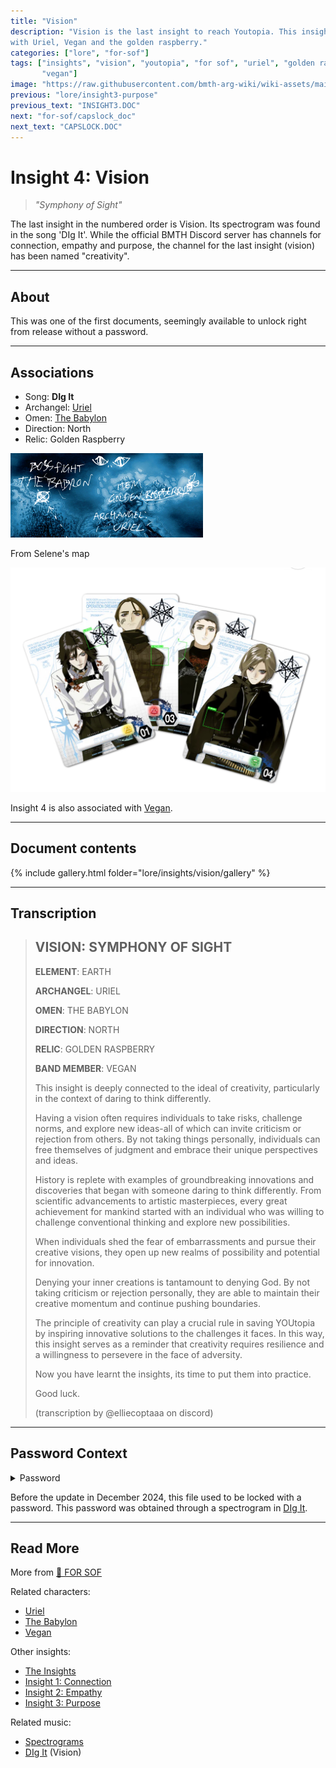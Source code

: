 ```yaml
---
title: "Vision"
description: "Vision is the last insight to reach Youtopia. This insight is associated 
with Uriel, Vegan and the golden raspberry."
categories: ["lore", "for-sof"]
tags: ["insights", "vision", "youtopia", "for sof", "uriel", "golden raspberry", 
       "vegan"]
image: "https://raw.githubusercontent.com/bmth-arg-wiki/wiki-assets/main/lore/insights/vision/gallery/img.png"
previous: "lore/insight3-purpose"
previous_text: "INSIGHT3.DOC"
next: "for-sof/capslock_doc"
next_text: "CAPSLOCK.DOC"
---
```


# Insight 4: Vision

> *"Symphony of Sight"*

The last insight in the numbered order is Vision. Its spectrogram was found in the song 'DIg It'. 
While the official BMTH Discord server has channels for connection, empathy and purpose, the channel 
for the last insight (vision) has been named "creativity".

***

## About

This was one of the first documents, seemingly available to unlock right from release without a password.

***

## Associations

- Song: **DIg It**
- Archangel: [Uriel](../characters/uriel)
- Omen: [The Babylon](../characters/babylon)
- Direction: North
- Relic: Golden Raspberry

![Region on Selene's map](https://raw.githubusercontent.com/bmth-arg-wiki/wiki-assets/main/lore/insights/vision/vision-selenes-map.png)

From Selene's map

![Band card with Vegan and vision logo](https://raw.githubusercontent.com/bmth-arg-wiki/wiki-assets/main/characters/band-cards.png)

Insight 4 is also associated with [Vegan](../characters/vegan).

***

## Document contents

{% include gallery.html folder="lore/insights/vision/gallery" %}

***

## Transcription

> ## VISION: SYMPHONY OF SIGHT 
>
> **ELEMENT**: EARTH
> 
> **ARCHANGEL**: URIEL
> 
> **OMEN**: THE BABYLON
> 
> **DIRECTION**: NORTH
> 
> **RELIC**: GOLDEN RASPBERRY
> 
> **BAND MEMBER**: VEGAN
>
> This insight is deeply connected to the ideal of creativity, particularly in the context of daring to think differently. 
>
> Having a vision often requires individuals to take risks, challenge norms, and explore new ideas-all of which can invite criticism or rejection from others. By not taking things personally, individuals can free themselves of judgment and embrace their unique perspectives and ideas.
>
> History is replete with examples of groundbreaking innovations and discoveries that began with someone daring to think differently. From scientific advancements to artistic masterpieces, every great achievement for mankind started with an individual who was willing to challenge conventional thinking and explore new possibilities.
>
> When individuals shed the fear of embarrassments and pursue their creative visions, they open up new realms of possibility and potential for innovation.
>
> Denying your inner creations is tantamount to denying God. By not taking criticism or rejection personally, they are able to maintain their creative momentum and continue pushing boundaries.
>
> The principle of creativity can play a crucial rule in saving YOUtopia by inspiring innovative solutions to the challenges it faces. In this way, this insight serves as a reminder that creativity requires resilience and a willingness to persevere in the face of adversity.
>
> Now you have learnt the insights, its time to put them into practice.
>
> Good luck.
>
> (transcription by @elliecoptaaa on discord)

***

## Password Context

<details class="password">
  <summary>Password</summary>

vision
</details>

Before the update in December 2024, this file used to be locked with a password.
This password was obtained through a spectrogram in [DIg It](../music/song-digit).

***

## Read More

More from [📁 FOR SOF](../for-sof)

Related characters:

- [Uriel](../characters/uriel)
- [The Babylon](../characters/babylon)
- [Vegan](../characters/vegan)

Other insights:

- [The Insights](insights)
- [Insight 1: Connection](insight1-connection)
- [Insight 2: Empathy](insight2-empathy)
- [Insight 3: Purpose](insight3-purpose)

Related music:

- [Spectrograms](../music/spectrograms)
- [DIg It](../music/song-digit) (Vision)